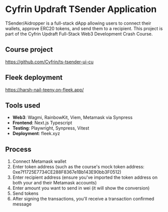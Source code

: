 # Cyfrin Updraft TSender Application

TSender/Aidropper is a full-stack dApp allowing users to connect their wallets, approve ERC20 tokens, and send them to a recipient. This project is part of the Cyfrin Updraft Full-Stack Web3 Development Crash Course.

## Course project
https://github.com/Cyfrin/ts-tsender-ui-cu

## Fleek deployment
https://harsh-nail-teeny.on-fleek.app/


## Tools used
- **Web3**: Wagmi, RainbowKit, Viem, Metamask via Synpress
- **Frontend**: Next.js Typescript 
- **Testing**: Playwright, Synpress, Vitest 
- **Deployment**: fleek.xyz

## Process
1. Connect Metamask wallet
2. Enter token address (such as the course's mock token address: 0xe7f1725E7734CE288F8367e1Bb143E90bb3F0512)
3. Enter recipient address (ensure you've imported the token address on both your and their Metamask accounts)
4. Enter amount you want to send in wei (it will show the conversion)
5. Send tokens
6. After signing the transactions, you'll receive a transaction confirmed message